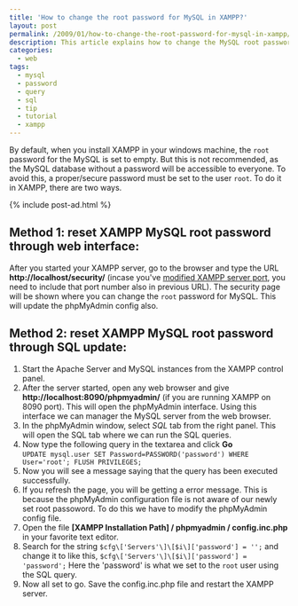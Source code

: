 ```yaml
---
title: 'How to change the root password for MySQL in XAMPP?'
layout: post
permalink: /2009/01/how-to-change-the-root-password-for-mysql-in-xampp/
description: This article explains how to change the MySQL root password in XAMPP for windows. When you install XAMPP, the default root password for MySQL would be empty, which is not recommended.
categories:
  - web
tags:
  - mysql
  - password
  - query
  - sql
  - tip
  - tutorial
  - xampp
---
```


By default, when you install XAMPP in your windows machine, the `root` password for the MySQL is set to empty. But this is not recommended, as the MySQL database without a password will be accessible to everyone. To avoid this, a proper/secure password must be set to the user `root`. To do it in XAMPP, there are two ways.

{% include post-ad.html %}

## Method 1: reset XAMPP MySQL root password through web interface:

After you started your XAMPP server, go to the browser and type the URL **http://localhost/security/** (incase you've [modified XAMPP server port][1], you need to include that port number also in previous URL). The security page will be shown where you can change the `root` password for MySQL. This will update the phpMyAdmin config also.  

 [1]: http://veerasundar.com/blog/2009/07/how-to-change-xampp-server-port/ "How to change XAMPP server port?"

## Method 2: reset XAMPP MySQL root password through SQL update:

1.  Start the Apache Server and MySQL instances from the XAMPP control panel.
2.  After the server started, open any web browser and give **http://localhost:8090/phpmyadmin/** (if you are running XAMPP on 8090 port). This will open the phpMyAdmin interface. Using this interface we can manager the MySQL server from the web browser.
3.  In the phpMyAdmin window, select *SQL* tab from the right panel. This will open the SQL tab where we can run the SQL queries.
4.  Now type the following query in the textarea and click **Go**  
    `UPDATE mysql.user SET Password=PASSWORD('password') WHERE User='root'; FLUSH PRIVILEGES;`
5.  Now you will see a message saying that the query has been executed successfully.
6.  If you refresh the page, you will be getting a error message. This is because the phpMyAdmin configuration file is not aware of our newly set root passoword. To do this we have to modify the phpMyAdmin config file.
7.  Open the file **[XAMPP Installation Path] / phpmyadmin / config.inc.php** in your favorite text editor.
8.  Search for the string `$cfg\['Servers'\]\[$i\]['password'] = '';` and change it to like this, `$cfg\['Servers'\]\[$i\]['password'] = 'password';` Here the 'password' is what we set to the `root` user using the SQL query.
9.  Now all set to go. Save the config.inc.php file and restart the XAMPP server.